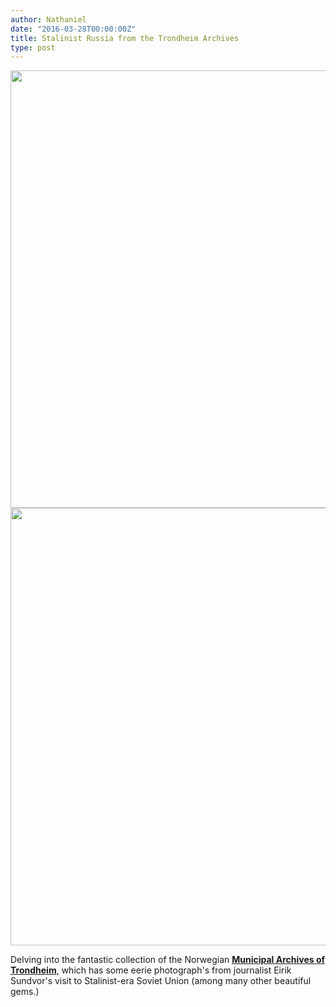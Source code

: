 ```yaml
---
author: Nathaniel
date: "2016-03-28T00:00:00Z"
title: Stalinist Russia from the Trondheim Archives
type: post
---
```


<img src="{{ site.baseurl }}/assets/fromthekremlin.jpg" alt="" width="700px"/>
<img src="{{ site.baseurl }}/assets/comrades.jpg" alt="" width="700px"/>


Delving into the fantastic collection of the Norwegian <strong><a href="https://www.flickr.com/photos/trondheim_byarkiv/"> Municipal Archives of Trondheim</a></strong>, which has some eerie photograph's from journalist Eirik Sundvor's visit to Stalinist-era Soviet Union (among many other beautiful gems.)

